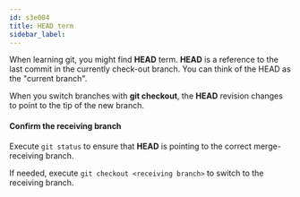 ```yaml
---
id: s3e004
title: HEAD term
sidebar_label:
---
```


When learning git, you might find **HEAD** term.
**HEAD** is a reference to the last commit in the currently check-out branch. You can think of the HEAD as the "current branch".

When you switch branches with **git checkout**, the **HEAD** revision changes to point to the tip of the new branch.

#### Confirm the receiving branch

Execute `git status` to ensure that **HEAD** is pointing to the correct merge-receiving branch.

If needed, execute `git checkout <receiving branch>` to switch to the receiving branch.
